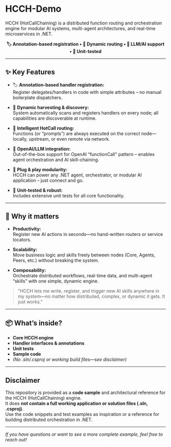 # HCCH-Demo
HCCH (HotCallChaining) is a distributed function routing and orchestration engine for modular AI systems, multi-agent architectures, and real-time microservices in .NET.

<p align="center">
  <b>🏷️ Annotation-based registration • 🔄 Dynamic routing • 🤖 LLM/AI support • 🧪 Unit-tested</b>
</p>

---

## ✨ Key Features

- 🏷️ **Annotation-based handler registration:**  
  Register delegates/handlers in code with simple attributes – no manual boilerplate dispatchers.

- 🔎 **Dynamic harvesting & discovery:**  
  System automatically scans and registers handlers on every node; all capabilities are discoverable at runtime.

- 🚦 **Intelligent HotCall routing:**  
  Functions (or “prompts”) are always executed on the correct node—locally, upstream, or even remote via network.

- 🤖 **OpenAI/LLM integration:**  
  Out-of-the-box support for OpenAI “functionCall” pattern – enables agent orchestration and AI skill-chaining.

- 🔌 **Plug & play modularity:**  
  HCCH can power any .NET agent, orchestrator, or modular AI application – just connect and go.

- 🧪 **Unit-tested & robust:**  
  Includes extensive unit tests for all core functionality.

---

## 🚀 Why it matters

- **Productivity:**  
  Register new AI actions in seconds—no hand-written routers or service locators.

- **Scalability:**  
  Move business logic and skills freely between nodes (Core, Agents, Peers, etc.) without breaking the system.

- **Composability:**  
  Orchestrate distributed workflows, real-time data, and multi-agent “skills” with one simple, dynamic engine.

> “HCCH lets me write, register, and trigger new AI skills anywhere in my system—no matter how distributed, complex, or dynamic it gets. It just works.”

---

## 📦 What’s inside?

- **Core HCCH engine**  
- **Handler interfaces & annotations**  
- **Unit tests**  
- **Sample code**  
- *(No .sln/.csproj or working build files—see disclaimer)*

---

## Disclaimer

This repository is provided as a **code sample** and architectural reference for the HCCH (HotCallChaining) engine.  
It does **not contain a full working application or solution files (.sln, .csproj)**.  
Use the code snippets and test examples as inspiration or a reference for building distributed orchestration in .NET.

---

*If you have questions or want to see a more complete example, feel free to reach out!*
